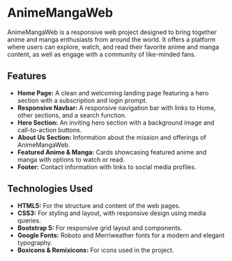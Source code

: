 # AnimeMangaWeb

AnimeMangaWeb is a responsive web project designed to bring together anime and manga enthusiasts from around the world. It offers a platform where users can explore, watch, and read their favorite anime and manga content, as well as engage with a community of like-minded fans.

## Features

- **Home Page:** A clean and welcoming landing page featuring a hero section with a subscription and login prompt.
- **Responsive Navbar:** A responsive navigation bar with links to Home, other sections, and a search function.
- **Hero Section:** An inviting hero section with a background image and call-to-action buttons.
- **About Us Section:** Information about the mission and offerings of AnimeMangaWeb.
- **Featured Anime & Manga:** Cards showcasing featured anime and manga with options to watch or read.
- **Footer:** Contact information with links to social media profiles.

## Technologies Used

- **HTML5:** For the structure and content of the web pages.
- **CSS3:** For styling and layout, with responsive design using media queries.
- **Bootstrap 5:** For responsive grid layout and components.
- **Google Fonts:** Roboto and Merriweather fonts for a modern and elegant typography.
- **Boxicons & Remixicons:** For icons used in the project.
